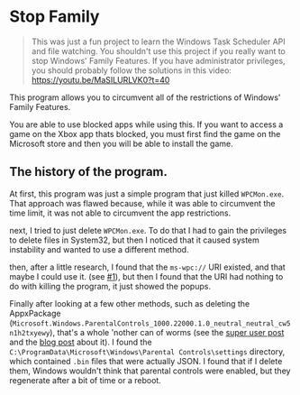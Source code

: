 # Stop Family

> This was just a fun project to learn the Windows Task Scheduler API and file watching. You shouldn't use this project if you really want to stop Windows' Family Features. If you have administrator privileges, you should probably follow the solutions in this video: https://youtu.be/MaSILURLVK0?t=40

This program allows you to circumvent all of the restrictions of Windows' Family Features.

You are able to use blocked apps while using this.
If you want to access a game on the Xbox app thats blocked, you must first find the game on the Microsoft store
and then you will be able to install the game.

## The history of the program.

At first, this program was just a simple program that just killed `WPCMon.exe`.
That approach was flawed because, while it was able to circumvent the time limit,
it was not able to circumvent the app restrictions.

next, I tried to just delete `WPCMon.exe`. To do that I had to gain the privileges to delete files in System32, but then I noticed that it caused system instability and wanted to use a different method.

then, after a little research, I found that the `ms-wpc://` URI existed, and that maybe I could use it. (see [#1](https://github.com/TheBotlyNoob/Stop-Family/issues/1)), but then I found that the URI had nothing to do with killing the program, it just showed the popups.

Finally after looking at a few other methods, such as deleting the AppxPackage (`Microsoft.Windows.ParentalControls_1000.22000.1.0_neutral_neutral_cw5n1h2txyewy`), that's a whole 'nother can of worms (see the [super user post](https://superuser.com/questions/1115801/unable-to-uninstall-universal-apps-through-powershell) and the [blog post](https://www.winhelponline.com/blog/error-0x80073cfa-uninstall-app-removal-failed/) about it). I found the `C:\ProgramData\Microsoft\Windows\Parental Controls\settings` directory, which contained `.bin` files that were actually JSON. I found that if I delete them, Windows wouldn't think that parental controls were enabled, but they regenerate after a bit of time or a reboot.

